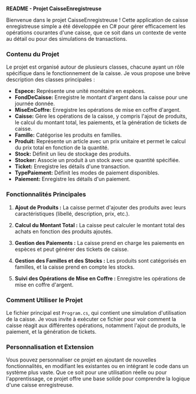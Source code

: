 **README - Projet CaisseEnregistreuse**

Bienvenue dans le projet CaisseEnregistreuse ! Cette application de caisse enregistreuse simple a été développée en C# pour gérer efficacement les opérations courantes d'une caisse, que ce soit dans un contexte de vente au détail ou pour des simulations de transactions.

### Contenu du Projet

Le projet est organisé autour de plusieurs classes, chacune ayant un rôle spécifique dans le fonctionnement de la caisse. Je vous propose une brève description des classes principales :

- **Espece:** Représente une unité monétaire en espèces.
- **FondDeCaisse:** Enregistre le montant d'argent dans la caisse pour une journée donnée.
- **MiseEnCoffre:** Enregistre les opérations de mise en coffre d'argent.
- **Caisse:** Gère les opérations de la caisse, y compris l'ajout de produits, le calcul du montant total, les paiements, et la génération de tickets de caisse.
- **Famille:** Catégorise les produits en familles.
- **Produit:** Représente un article avec un prix unitaire et permet le calcul du prix total en fonction de la quantité.
- **Stock:** Définit un lieu de stockage des produits.
- **Stocker:** Associe un produit à un stock avec une quantité spécifiée.
- **Ticket:** Enregistre les détails d'une transaction.
- **TypePaiement:** Définit les modes de paiement disponibles.
- **Paiement:** Enregistre les détails d'un paiement.

### Fonctionnalités Principales

1. **Ajout de Produits :** La caisse permet d'ajouter des produits avec leurs caractéristiques (libellé, description, prix, etc.).

2. **Calcul du Montant Total :** La caisse peut calculer le montant total des achats en fonction des produits ajoutés.

3. **Gestion des Paiements :** La caisse prend en charge les paiements en espèces et peut générer des tickets de caisse.

4. **Gestion des Familles et des Stocks :** Les produits sont catégorisés en familles, et la caisse prend en compte les stocks.

5. **Suivi des Opérations de Mise en Coffre :** Enregistre les opérations de mise en coffre d'argent.

### Comment Utiliser le Projet

Le fichier principal est `Program.cs`, qui contient une simulation d'utilisation de la caisse. Je vous invite à exécuter ce fichier pour voir comment la caisse réagit aux différentes opérations, notamment l'ajout de produits, le paiement, et la génération de tickets.

### Personnalisation et Extension

Vous pouvez personnaliser ce projet en ajoutant de nouvelles fonctionnalités, en modifiant les existantes ou en intégrant le code dans un système plus vaste. Que ce soit pour une utilisation réelle ou pour l'apprentissage, ce projet offre une base solide pour comprendre la logique d'une caisse enregistreuse.
